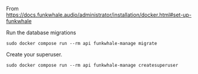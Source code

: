 From https://docs.funkwhale.audio/administrator/installation/docker.html#set-up-funkwhale

Run the database migrations

    sudo docker compose run --rm api funkwhale-manage migrate

Create your superuser.

    sudo docker compose run --rm api funkwhale-manage createsuperuser
